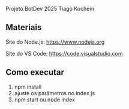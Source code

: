 Projeto BotDev 2025 Tiago Kochem

## Materiais

Site do Node.js: https://www.nodejs.org

Site do VS Code: https://code.visualstudio.com


## Como executar

1. npm install
2. ajuste os parâmetros no index.js
3. npm start ou node index


